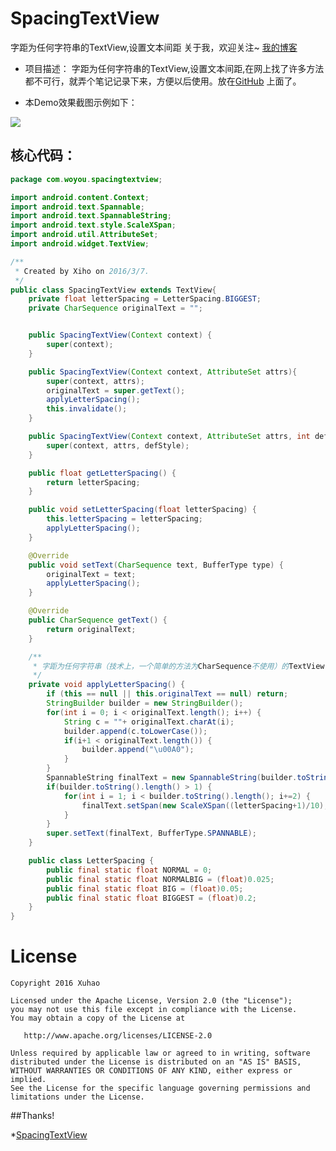 
# SpacingTextView
字距为任何字符串的TextView,设置文本间距
    关于我，欢迎关注~
 [我的博客](http://blog.csdn.net/u011974987) 
* 项目描述：
    字距为任何字符串的TextView,设置文本间距,在网上找了许多方法都不可行，就弄个笔记记录下来，方便以后使用。放在[GitHub](https://github.com/git-xuhao) 上面了。

* 本Demo效果截图示例如下：

 ![](https://github.com/git-xuhao/SpacingTextView/blob/master/SpacingTextView/device-2016-03-07-171918.png)  
 
核心代码：
---------

```Java
package com.woyou.spacingtextview;

import android.content.Context;
import android.text.Spannable;
import android.text.SpannableString;
import android.text.style.ScaleXSpan;
import android.util.AttributeSet;
import android.widget.TextView;

/**
 * Created by Xiho on 2016/3/7.
 */
public class SpacingTextView extends TextView{
    private float letterSpacing = LetterSpacing.BIGGEST;
    private CharSequence originalText = "";


    public SpacingTextView(Context context) {
        super(context);
    }

    public SpacingTextView(Context context, AttributeSet attrs){
        super(context, attrs);
        originalText = super.getText();
        applyLetterSpacing();
        this.invalidate();
    }

    public SpacingTextView(Context context, AttributeSet attrs, int defStyle){
        super(context, attrs, defStyle);
    }

    public float getLetterSpacing() {
        return letterSpacing;
    }

    public void setLetterSpacing(float letterSpacing) {
        this.letterSpacing = letterSpacing;
        applyLetterSpacing();
    }

    @Override
    public void setText(CharSequence text, BufferType type) {
        originalText = text;
        applyLetterSpacing();
    }

    @Override
    public CharSequence getText() {
        return originalText;
    }

    /**
     * 字距为任何字符串（技术上，一个简单的方法为CharSequence不使用）的TextView
     */
    private void applyLetterSpacing() {
        if (this == null || this.originalText == null) return;
        StringBuilder builder = new StringBuilder();
        for(int i = 0; i < originalText.length(); i++) {
            String c = ""+ originalText.charAt(i);
            builder.append(c.toLowerCase());
            if(i+1 < originalText.length()) {
                builder.append("\u00A0");
            }
        }
        SpannableString finalText = new SpannableString(builder.toString());
        if(builder.toString().length() > 1) {
            for(int i = 1; i < builder.toString().length(); i+=2) {
                finalText.setSpan(new ScaleXSpan((letterSpacing+1)/10), i, i+1, Spannable.SPAN_EXCLUSIVE_EXCLUSIVE);
            }
        }
        super.setText(finalText, BufferType.SPANNABLE);
    }

    public class LetterSpacing {
        public final static float NORMAL = 0;
        public final static float NORMALBIG = (float)0.025;
        public final static float BIG = (float)0.05;
        public final static float BIGGEST = (float)0.2;
    }
}


```

# License

    Copyright 2016 Xuhao
    
    Licensed under the Apache License, Version 2.0 (the "License");
    you may not use this file except in compliance with the License.
    You may obtain a copy of the License at
    
       http://www.apache.org/licenses/LICENSE-2.0
    
    Unless required by applicable law or agreed to in writing, software
    distributed under the License is distributed on an "AS IS" BASIS,
    WITHOUT WARRANTIES OR CONDITIONS OF ANY KIND, either express or implied.
    See the License for the specific language governing permissions and
    limitations under the License.

##Thanks!

*[SpacingTextView](https://github.com/git-xuhao/SpacingTextView)

